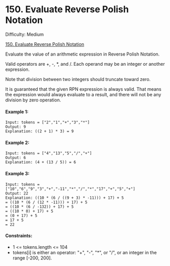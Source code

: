 # 150. Evaluate Reverse Polish Notation

Difficulty: Medium

[150. Evaluate Reverse Polish Notation](https://leetcode.com/problems/evaluate-reverse-polish-notation/)

Evaluate the value of an arithmetic expression in Reverse Polish Notation.

Valid operators are +, -, \*, and /. Each operand may be an integer or another expression.

Note that division between two integers should truncate toward zero.

It is guaranteed that the given RPN expression is always valid. That means the expression would always evaluate to a result, and there will not be any division by zero operation.

#### Example 1:

```
Input: tokens = ["2","1","+","3","*"]
Output: 9
Explanation: ((2 + 1) * 3) = 9
```

#### Example 2:

```
Input: tokens = ["4","13","5","/","+"]
Output: 6
Explanation: (4 + (13 / 5)) = 6
```

#### Example 3:

```
Input: tokens = ["10","6","9","3","+","-11","*","/","*","17","+","5","+"]
Output: 22
Explanation: ((10 * (6 / ((9 + 3) * -11))) + 17) + 5
= ((10 * (6 / (12 * -11))) + 17) + 5
= ((10 * (6 / -132)) + 17) + 5
= ((10 * 0) + 17) + 5
= (0 + 17) + 5
= 17 + 5
= 22
```

#### Constraints:

-   1 <= tokens.length <= 104
-   tokens[i] is either an operator: "+", "-", "\*", or "/", or an integer in the range [-200, 200].
